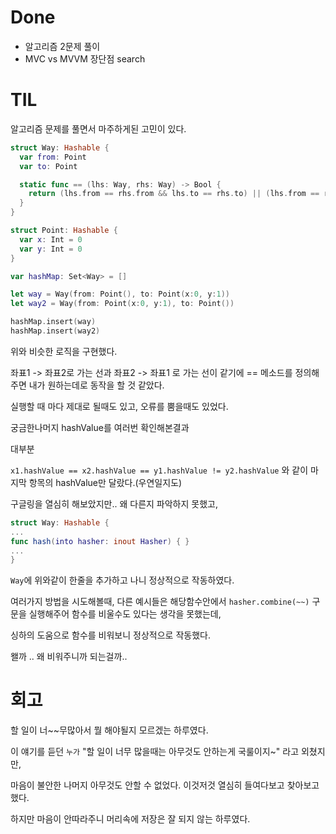 # Done

- 알고리즘 2문제 풀이
- MVC vs MVVM 장단점 search

# TIL

알고리즘 문제를 풀면서 마주하게된 고민이 있다.

```swift
struct Way: Hashable {
  var from: Point
  var to: Point

  static func == (lhs: Way, rhs: Way) -> Bool {
    return (lhs.from == rhs.from && lhs.to == rhs.to) || (lhs.from == rhs.to && lhs.to == rhs.from)
  }
}

struct Point: Hashable {
  var x: Int = 0
  var y: Int = 0
}

var hashMap: Set<Way> = []

let way = Way(from: Point(), to: Point(x:0, y:1))
let way2 = Way(from: Point(x:0, y:1), to: Point())

hashMap.insert(way)
hashMap.insert(way2)

```

위와 비슷한 로직을 구현했다.

좌표1 -> 좌표2로 가는 선과 좌표2 -> 좌표1 로 가는 선이 같기에 == 메소드를 정의해주면 내가 원하는데로 동작을 할 것 같았다.

실행할 때 마다 제대로 될때도 있고, 오류를 뿜을때도 있었다.

궁금한나머지 hashValue를 여러번 확인해본결과

대부분

`x1.hashValue == x2.hashValue == y1.hashValue != y2.hashValue` 와 같이 마지막 항목의 hashValue만 달랐다.(우연일지도)

구글링을 열심히 해보았지만.. 왜 다른지 파악하지 못했고,

```swift
struct Way: Hashable {
...
func hash(into hasher: inout Hasher) { }
...
}
```

`Way`에 위와같이 한줄을 추가하고 나니 정상적으로 작동하였다.

여러가지 방법을 시도해볼때, 다른 예시들은 해당함수안에서 `hasher.combine(~~)` 구문을 실행해주어 함수를 비울수도 있다는 생각을 못했는데,

싱하의 도움으로 함수를 비워보니 정상적으로 작동했다.

왤까 .. 왜 비워주니까 되는걸까..



# 회고

할 일이 너~~무많아서 뭘 해야될지 모르겠는 하루였다.

이 얘기를 듣던 `누가` "할 일이 너무 많을때는 아무것도 안하는게 국룰이지~" 라고 외쳤지만,

마음이 불안한 나머지 아무것도 안할 수 없었다. 이것저것 열심히 들여다보고 찾아보고 했다.

하지만 마음이 안따라주니 머리속에 저장은 잘 되지 않는 하루였다.
